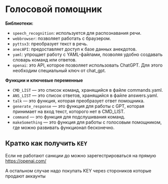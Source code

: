 # Голосовой помощник

**Библиотеки:**

- `speech_recognition`: используется для распознавания речи.
- `webbrowser`: позволяет работать с браузером.
- `pyttsx3`: преобразует текст в речь.
- `anecAPI`: предоставляет доступ к базе данных анекдотов.
- `yaml`: упрощает работу с YAML-файлами, позволяя удобно создавать словарь команд или ответов.
- `openai`: это API, которое позволяет использовать ChatGPT. Для этого необходим специальный ключ от chat_gpt.

**Функции и ключевые переменные**

* `CMD_LIST` — это список команд, хранящийся в файле commands.yaml.
* `ANS_LIST` — это список ответов, хранящийся в файле answers.yaml.
* `talk` — это функция, которая преобразует ответ помощника.
* `generate_response` — это функция для работы с GPT, которая принимает на вход текст, которого нет в CMD_LIST.
* `command` — это функция для подслушивания команд.
* `makeSomething` — это функция для работы с голосовым помощником, где можно развивать функционал бесконечно.

## Кратко как получить `KEY`

Если не работают санкции до можно зарегестрироваться на прямую https://openai.com/

А остальном случае надо покупать KEY через стороников которые продают аккаунты
